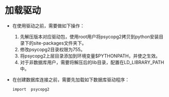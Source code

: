# 加载驱动<a name="ZH-CN_TOPIC_0000001080050160"></a>

-   在使用驱动之前，需要做如下操作：
    1.  先解压版本对应驱动包，使用root用户将psycopg2拷贝到python安装目录下的site-packages文件夹下。
    2.  修改psycopg2目录权限为755。
    3.  将psycopg2上层目录添加到环境变量$PYTHONPATH，并使之生效。
    4.  对于非数据库用户，需要将解压后的lib目录，配置在LD\_LIBRARY\_PATH中。

-   在创建数据库连接之前，需要先加载如下数据库驱动程序：

    ```
    import  psycopg2
    ```


